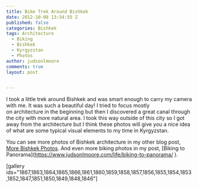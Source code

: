 ```yaml
---
title: Bike Trek Around Bishkek
date: 2012-10-08 13:54:55 Z
published: false
categories: Bishkek
tags: Architecture
  - Biking
  - Bishkek
  - Kyrgyzstan
  - Photos
author: judsonlmoore
comments: true
layout: post


---
```


I took a little trek around Bishkek and was smart enough to carry my camera with me. It was such a beautiful day! I tried to focus mostly on architecture in the beginning but then I discovered a great canal through the city with more natural area. I took this way outside of this city so I got away from the architecture but I think these photos will give you a nice idea of what are some typical visual elements to my time in Kyrgyzstan.

You can see more photos of Bishkek architecture in my other blog post, [More Bishkek Photos](https://www.judsonlmoore.com/bishkek/more-bishkek-photos/). And even more biking photos in my post, [Biking to Panorama](https://www.judsonlmoore.com/life/biking-to-panorama/ ‎).

[gallery ids="1867,1863,1864,1865,1866,1861,1860,1859,1858,1857,1856,1855,1854,1853,1852,1847,1851,1850,1849,1848,1846"]
